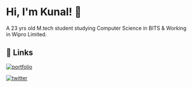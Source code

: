 
# Hi, I'm Kunal! 👋
A 23 yrs old M.tech student studying Computer Science in BITS & Working in Wipro Limited.

## 🔗 Links
[![portfolio](https://img.shields.io/badge/my_portfolio-000?style=for-the-badge&logo=ko-fi&logoColor=white)](https://playsri.github.io/portfolio/)

[![twitter](https://img.shields.io/badge/twitter-1DA1F2?style=for-the-badge&logo=twitter&logoColor=white)](https://twitter.com/Kunaaaaaaal)

